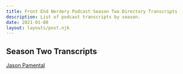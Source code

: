 ```yaml
---
title: Front End Nerdery Podcast Season Two Directory Transcripts
description: List of podcast transcripts by season.
date: 2021-01-08
layout: layouts/post.njk
---
```


## Season Two Transcripts

[Jason Pamental](https://toddl.dev/podcast/transcripts/pamental)
